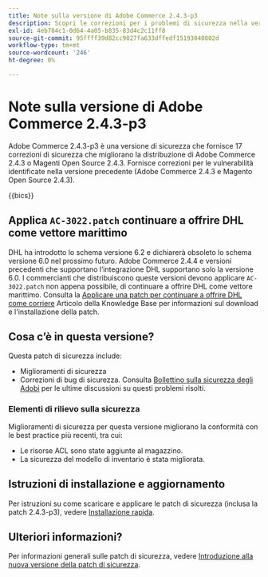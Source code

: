 ```yaml
---
title: Note sulla versione di Adobe Commerce 2.4.3-p3
description: Scopri le correzioni per i problemi di sicurezza nella versione 2.4.3-p3 di Adobe Commerce.
exl-id: 4eb784c1-0d64-4a05-b835-83d4c2c11ff8
source-git-commit: 95ffff39d82cc9027fa633dffedf15193040802d
workflow-type: tm+mt
source-wordcount: '246'
ht-degree: 0%

---
```


# Note sulla versione di Adobe Commerce 2.4.3-p3

Adobe Commerce 2.4.3-p3 è una versione di sicurezza che fornisce 17 correzioni di sicurezza che migliorano la distribuzione di Adobe Commerce 2.4.3 o Magenti Open Source 2.4.3. Fornisce correzioni per le vulnerabilità identificate nella versione precedente (Adobe Commerce 2.4.3 e Magento Open Source 2.4.3).

{{bics}}

## Applica `AC-3022.patch` continuare a offrire DHL come vettore marittimo

DHL ha introdotto lo schema versione 6.2 e dichiarerà obsoleto lo schema versione 6.0 nel prossimo futuro. Adobe Commerce 2.4.4 e versioni precedenti che supportano l’integrazione DHL supportano solo la versione 6.0. I commercianti che distribuiscono queste versioni devono applicare `AC-3022.patch` non appena possibile, di continuare a offrire DHL come vettore marittimo. Consulta la [Applicare una patch per continuare a offrire DHL come corriere](https://support.magento.com/hc/en-us/articles/7707818131597-Apply-a-patch-to-continue-offering-DHL-as-shipping-carrier) Articolo della Knowledge Base per informazioni sul download e l&#39;installazione della patch.

## Cosa c’è in questa versione?

Questa patch di sicurezza include:

* Miglioramenti di sicurezza
* Correzioni di bug di sicurezza. Consulta [Bollettino sulla sicurezza degli Adobi](https://helpx.adobe.com/security/products/magento/apsb22-38.html) per le ultime discussioni su questi problemi risolti.

### Elementi di rilievo sulla sicurezza

Miglioramenti di sicurezza per questa versione migliorano la conformità con le best practice più recenti, tra cui:

* Le risorse ACL sono state aggiunte al magazzino.
* La sicurezza del modello di inventario è stata migliorata.

## Istruzioni di installazione e aggiornamento

Per istruzioni su come scaricare e applicare le patch di sicurezza (inclusa la patch 2.4.3-p3), vedere [Installazione rapida](../../../installation/composer.md).

## Ulteriori informazioni?

Per informazioni generali sulle patch di sicurezza, vedere [Introduzione alla nuova versione della patch di sicurezza](https://community.magento.com/t5/Magento-DevBlog/Introducing-the-New-Security-Patch-Release/ba-p/141287).
